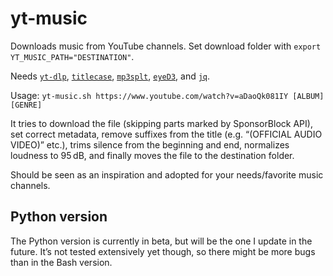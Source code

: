 # yt-music
Downloads music from YouTube channels. Set download folder with `export YT_MUSIC_PATH="DESTINATION"`.  

Needs [`yt-dlp`](https://github.com/yt-dlp/yt-dlp), [`titlecase`](https://github.com/wezm/titlecase), [`mp3splt`](https://github.com/mp3splt/mp3splt), [`eyeD3`](https://github.com/nicfit/eyeD3), and [`jq`](https://github.com/stedolan/jq).  

Usage: `yt-music.sh https://www.youtube.com/watch?v=aDaoQk081IY [ALBUM] [GENRE]`  

It tries to download the file (skipping parts marked by SponsorBlock API), set correct metadata, remove suffixes from the title (e.g. “(OFFICIAL AUDIO VIDEO)” etc.), trims silence from the beginning and end, normalizes loudness to 95 dB, and finally moves the file to the destination folder.  

Should be seen as an inspiration and adopted for your needs/favorite music channels.

## Python version
The Python version is currently in beta, but will be the one I update in the future. It’s not tested extensively yet though, so there might be more bugs than in the Bash version.

